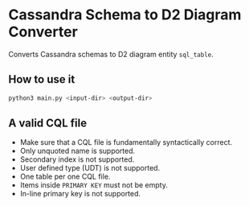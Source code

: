 # Cassandra Schema to D2 Diagram Converter

Converts Cassandra schemas to D2 diagram entity `sql_table`.

## How to use it

```bash
python3 main.py <input-dir> <output-dir>
```

## A valid CQL file

* Make sure that a CQL file is fundamentally syntactically correct.
* Only unquoted name is supported.
* Secondary index is not supported.
* User defined type (UDT) is not supported.
* One table per one CQL file.
* Items inside `PRIMARY KEY` must not be empty.
* In-line primary key is not supported.